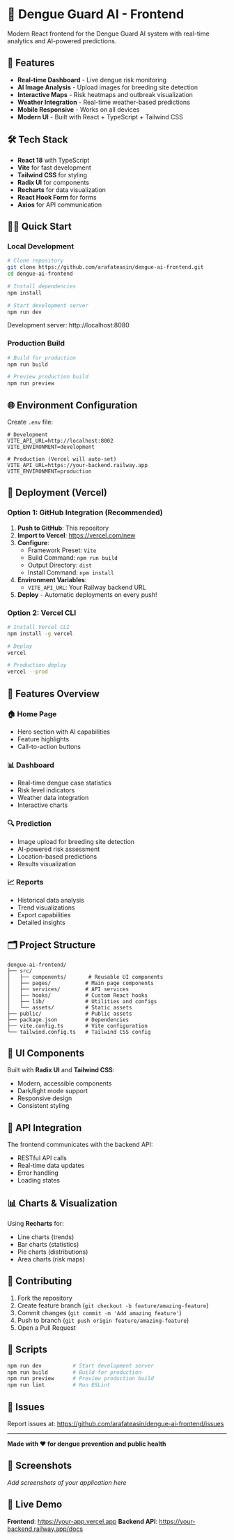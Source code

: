 # 🦟 Dengue Guard AI - Frontend

Modern React frontend for the Dengue Guard AI system with real-time analytics and AI-powered predictions.

## 🚀 Features

- **Real-time Dashboard** - Live dengue risk monitoring
- **AI Image Analysis** - Upload images for breeding site detection
- **Interactive Maps** - Risk heatmaps and outbreak visualization
- **Weather Integration** - Real-time weather-based predictions
- **Mobile Responsive** - Works on all devices
- **Modern UI** - Built with React + TypeScript + Tailwind CSS

## 🛠️ Tech Stack

- **React 18** with TypeScript
- **Vite** for fast development
- **Tailwind CSS** for styling
- **Radix UI** for components
- **Recharts** for data visualization
- **React Hook Form** for forms
- **Axios** for API communication

## 🏃‍♂️ Quick Start

### Local Development

```bash
# Clone repository
git clone https://github.com/arafateasin/dengue-ai-frontend.git
cd dengue-ai-frontend

# Install dependencies
npm install

# Start development server
npm run dev
```

Development server: http://localhost:8080

### Production Build

```bash
# Build for production
npm run build

# Preview production build
npm run preview
```

## 🌐 Environment Configuration

Create `.env` file:

```env
# Development
VITE_API_URL=http://localhost:8002
VITE_ENVIRONMENT=development

# Production (Vercel will auto-set)
VITE_API_URL=https://your-backend.railway.app
VITE_ENVIRONMENT=production
```

## 🚀 Deployment (Vercel)

### Option 1: GitHub Integration (Recommended)

1. **Push to GitHub**: This repository
2. **Import to Vercel**: https://vercel.com/new
3. **Configure**:
   - Framework Preset: `Vite`
   - Build Command: `npm run build`
   - Output Directory: `dist`
   - Install Command: `npm install`
4. **Environment Variables**:
   - `VITE_API_URL`: Your Railway backend URL
5. **Deploy** - Automatic deployments on every push!

### Option 2: Vercel CLI

```bash
# Install Vercel CLI
npm install -g vercel

# Deploy
vercel

# Production deploy
vercel --prod
```

## 📱 Features Overview

### 🏠 Home Page

- Hero section with AI capabilities
- Feature highlights
- Call-to-action buttons

### 📊 Dashboard

- Real-time dengue case statistics
- Risk level indicators
- Weather data integration
- Interactive charts

### 🔍 Prediction

- Image upload for breeding site detection
- AI-powered risk assessment
- Location-based predictions
- Results visualization

### 📈 Reports

- Historical data analysis
- Trend visualizations
- Export capabilities
- Detailed insights

## 🗂️ Project Structure

```
dengue-ai-frontend/
├── src/
│   ├── components/       # Reusable UI components
│   ├── pages/           # Main page components
│   ├── services/        # API services
│   ├── hooks/           # Custom React hooks
│   ├── lib/             # Utilities and configs
│   └── assets/          # Static assets
├── public/              # Public assets
├── package.json         # Dependencies
├── vite.config.ts       # Vite configuration
└── tailwind.config.ts   # Tailwind CSS config
```

## 🎨 UI Components

Built with **Radix UI** and **Tailwind CSS**:

- Modern, accessible components
- Dark/light mode support
- Responsive design
- Consistent styling

## 🔌 API Integration

The frontend communicates with the backend API:

- RESTful API calls
- Real-time data updates
- Error handling
- Loading states

## 📊 Charts & Visualization

Using **Recharts** for:

- Line charts (trends)
- Bar charts (statistics)
- Pie charts (distributions)
- Area charts (risk maps)

## 🤝 Contributing

1. Fork the repository
2. Create feature branch (`git checkout -b feature/amazing-feature`)
3. Commit changes (`git commit -m 'Add amazing feature'`)
4. Push to branch (`git push origin feature/amazing-feature`)
5. Open a Pull Request

## 📄 Scripts

```bash
npm run dev          # Start development server
npm run build        # Build for production
npm run preview      # Preview production build
npm run lint         # Run ESLint
```

## 🐛 Issues

Report issues at: https://github.com/arafateasin/dengue-ai-frontend/issues

---

**Made with ❤️ for dengue prevention and public health**

## 📸 Screenshots

_Add screenshots of your application here_

## 🌟 Live Demo

**Frontend**: https://your-app.vercel.app
**Backend API**: https://your-backend.railway.app/docs

